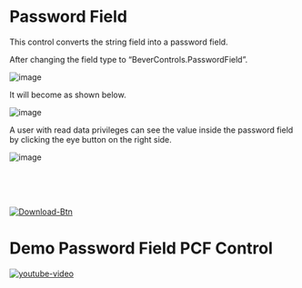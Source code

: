 # Password Field

This control converts the string field into a password field. 

After changing the field type to “BeverControls.PasswordField”.

![image](https://user-images.githubusercontent.com/61091700/213378573-818bfc8d-1624-4208-8a5e-30640997074a.png)

It will become as shown below.

![image](https://user-images.githubusercontent.com/61091700/212686247-13253473-4481-40bd-8ab5-23ed3dd0afc1.png)

A user with read data privileges can see the value inside the password field by clicking the eye button on the right side.

![image](https://user-images.githubusercontent.com/61091700/212686296-81816cde-6205-4e70-af4a-91b5874e3058.png)

<br>
<br>
<br>

<!-- <IGNORE> -->
[![Download-Btn](https://user-images.githubusercontent.com/90428984/196970215-5355b724-6ebc-4457-995b-d3f4ebb450cf.png)](https://marketplace.bevercrm.com/pcf-controls/PasswordField)

# Demo Password Field PCF Control

[![youtube-video](https://user-images.githubusercontent.com/60586462/213200182-630e44e6-30e8-4c34-9960-5672c392ae3e.png)](https://www.youtube.com/watch?v=JrtwpTn3YC8)
<!-- </IGNORE> -->
